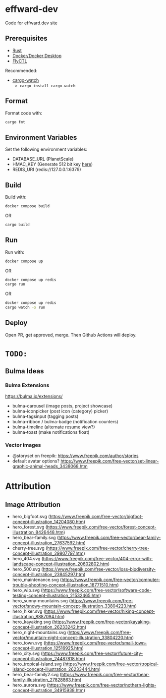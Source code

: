 # effward-dev
Code for effward.dev site

## Prerequisites
- [Rust](https://www.rust-lang.org/tools/install)
- [Docker/Docker Desktop](https://www.docker.com/products/docker-desktop/)
- [FlyCTL](https://fly.io/docs/hands-on/install-flyctl/)

Recommended:
- [cargo-watch](https://crates.io/crates/cargo-watch)
    - `cargo install cargo-watch`

## Format
Format code with:
```bash
cargo fmt
```

## Environment Variables
Set the following environment variables:
- DATABASE_URL (PlanetScale)
- HMAC_KEY (Generate 512 bit key [here](https://generate-random.org/api-key-generator/512-bit/mixed-numbers))
- REDIS_URI (redis://127.0.0.1:6379)

## Build
Build with:
```bash
docker compose build
```
OR
```bash
cargo build
```

## Run
Run with:
```bash
docker compose up
```
OR
```bash
docker compose up redis
cargo run
```
OR
```bash
docker compose up redis
cargo watch -x run
```

## Deploy
Open PR, get approved, merge. Then Github Actions will deploy.

# `TODO:`

## Bulma Ideas
### Bulma Extensions
https://bulma.io/extensions/

- bulma-carousel (image posts, project showcase)
- bulma-iconpicker (post icon (category) picker)
- bulma-tagsinput (tagging posts)
- bulma-ribbon / bulma-badge (notification counters)
- bulma-timeline (alternate resume view?)
- bulma-toast (make notifications float)

### Vector images
- @storyset on freepik: https://www.freepik.com/author/stories
- default avatar options? https://www.freepik.com/free-vector/set-linear-graphic-animal-heads_3438068.htm

# Attribution

## Image Attribution
- hero_bigfoot.svg (https://www.freepik.com/free-vector/bigfoot-concept-illustration_14204080.htm)
- hero_forest.svg (https://www.freepik.com/free-vector/forest-concept-illustration_8426448.htm)
- hero_bear-family.svg (https://www.freepik.com/free-vector/bear-family-concept-illustration_27637592.htm)
- cherry-tree.svg (https://www.freepik.com/free-vector/cherry-tree-concept-illustration_29807797.htm)
- hero_404.svg (https://www.freepik.com/free-vector/404-error-with-landscape-concept-illustration_20602802.htm)
- hero_500.svg (https://www.freepik.com/free-vector/loss-biodiversity-concept-illustration_23845297.htm)
- hero_maintenance.svg (https://www.freepik.com/free-vector/computer-trouble-shooting-concept-illustration_18771510.htm)
- hero_wip.svg (https://www.freepik.com/free-vector/software-code-testing-concept-illustration_21532465.htm)
- hero_sunny-mountains.svg (https://www.freepik.com/free-vector/snowy-mountain-concept-illustration_33804223.htm)
- hero_hiker.svg (https://www.freepik.com/free-vector/hiking-concept-illustration_8887094.htm)
- hero_kayaking.svg (https://www.freepik.com/free-vector/kayaking-concept-illustration_26233242.htm)
- hero_night-mountains.svg (https://www.freepik.com/free-vector/mountain-night-concept-illustration_33804220.htm)
- hero_town.svg (https://www.freepik.com/free-vector/small-town-concept-illustration_12516925.htm)
- hero_city.svg (https://www.freepik.com/free-vector/future-city-concept-illustration_24487818.htm)
- hero_tropical-island.svg (https://www.freepik.com/free-vector/tropical-island-concept-illustration_26233444.htm)
- hero_bear-family2.svg (https://www.freepik.com/free-vector/bear-family-illustration_27828863.htm)
- hero_aurora.svg (https://www.freepik.com/free-vector/nothern-lights-concept-illustration_34915938.htm)
